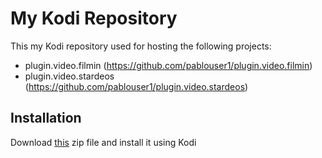 # My Kodi Repository
This my Kodi repository used for hosting the following projects:
- plugin.video.filmin (https://github.com/pablouser1/plugin.video.filmin)
- plugin.video.stardeos (https://github.com/pablouser1/plugin.video.stardeos)

## Installation
Download [this](https://kodi.pabloferreiro.es/repository.pabloferreiro/repository.pabloferreiro-1.1.0.zip) zip file and install it using Kodi
